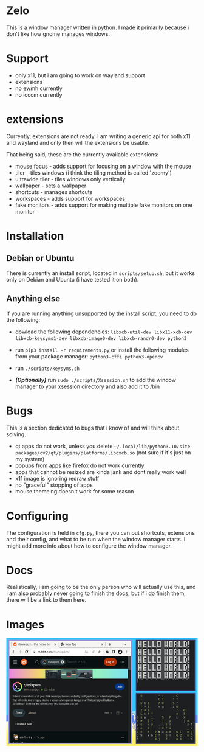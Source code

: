 
# Zelo

This is a window manager written in python. I made it primarily because i don't like how gnome manages windows.

# Support

- only x11, but i am going to work on wayland support
- extensions
- no ewmh currently
- no icccm currently

# extensions

Currently, extensions are not ready. I am writing a generic api for both x11 and wayland and only then will the extensions be usable.

That being said, these are the currently available extensions:

- mouse focus - adds support for focusing on a window with the mouse
- tiler - tiles windows (i think the tiling method is called 'zoomy')
- ultrawide tiler - tiles windows only vertically
- wallpaper - sets a wallpaper
- shortcuts - manages shortcuts
- workspaces - adds support for workspaces
- fake monitors - adds support for making multiple fake monitors on one monitor

# Installation

## Debian or Ubuntu

There is currently an install script, located in ``scripts/setup.sh``, but it works only on Debian
and Ubuntu (i have tested it on both).

## Anything else

If you are running anything unsupported by the install script, you need to do the following:

- dowload the following dependencies: ``libxcb-util-dev libx11-xcb-dev libxcb-keysyms1-dev libxcb-image0-dev libxcb-randr0-dev python3``

- run ``pip3 install -r requirements.py`` or install the following modules from your package manager: ``python3-cffi python3-opencv``

- run ``./scripts/keysyms.sh``

- ***(Optionally)*** run ``sudo ./scripts/Xsession.sh`` to add the window manager to your xsession directory and also add it to /bin

# Bugs

This is a section dedicated to bugs that i know of and will think about solving.

- qt apps do not work, unless you delete ``~/.local/lib/python3.10/site-packages/cv2/qt/plugins/platforms/libqxcb.so`` (not sure if it's just on my system)
- popups from apps like firefox do not work currently
- apps that cannot be resized are kinda jank and dont really work well
- x11 image is ignoring redraw stuff
- no "graceful" stopping of apps
- mouse themeing doesn't work for some reason

# Configuring

The configuration is held in ``cfg.py``, there you can put shortcuts, extensions and their config, and what to be run when the window manager starts. I might add more info about how to configure the window manager.

# Docs

Realistically, i am going to be the only person who will actually use this, and i am also probably never going to finish the docs, but if i do finish them, there will be a link to them here.

# Images

![dirty](.assets/dirty.png)
